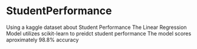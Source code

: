# StudentPerformance

Using a kaggle dataset about Student Performance
The Linear Regression Model utilizes scikit-learn to preidct student performance
The model scores aproximately 98.8% accuracy
